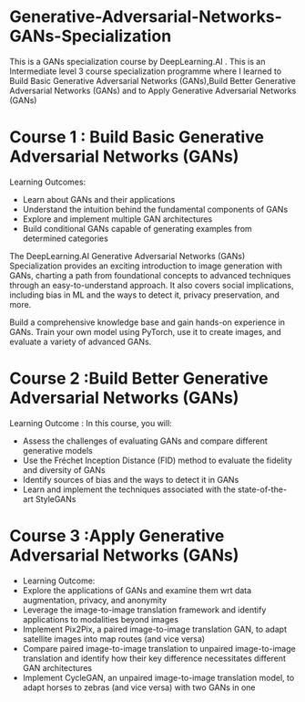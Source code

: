 # Generative-Adversarial-Networks-GANs-Specialization
This is a GANs specialization course by DeepLearning.AI . This is an Intermediate level 3 course specialization programme where I learned to Build Basic Generative Adversarial Networks (GANs),Build Better Generative Adversarial Networks (GANs) and to Apply Generative Adversarial Networks (GANs)

# Course 1 : Build Basic Generative Adversarial Networks (GANs)
Learning Outcomes:
- Learn about GANs and their applications
- Understand the intuition behind the fundamental components of GANs
- Explore and implement multiple GAN architectures
- Build conditional GANs capable of generating examples from determined categories

The DeepLearning.AI Generative Adversarial Networks (GANs) Specialization provides an exciting introduction to image generation with GANs, charting a path from foundational concepts to advanced techniques through an easy-to-understand approach. It also covers social implications, including bias in ML and the ways to detect it, privacy preservation, and more.

Build a comprehensive knowledge base and gain hands-on experience in GANs. Train your own model using PyTorch, use it to create images, and evaluate a variety of advanced GANs.

# Course 2 :Build Better Generative Adversarial Networks (GANs)
Learning Outcome :
In this course, you will:

- Assess the challenges of evaluating GANs and compare different generative models
- Use the Fréchet Inception Distance (FID) method to evaluate the fidelity and diversity of GANs
- Identify sources of bias and the ways to detect it in GANs
- Learn and implement the techniques associated with the state-of-the-art StyleGANs

# Course 3 :Apply Generative Adversarial Networks (GANs)
- Learning Outcome:
- Explore the applications of GANs and examine them wrt data augmentation, privacy, and anonymity
- Leverage the image-to-image translation framework and identify applications to modalities beyond images
- Implement Pix2Pix, a paired image-to-image translation GAN, to adapt satellite images into map routes (and vice versa)
- Compare paired image-to-image translation to unpaired image-to-image translation and identify how their key difference necessitates different GAN architectures
- Implement CycleGAN, an unpaired image-to-image translation model, to adapt horses to zebras (and vice versa) with two GANs in one
